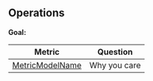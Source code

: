 ## Operations

**Goal:** 

| Metric | Question |
| --- | --- |
| [MetricModelName](metric-model.md)| Why you care |

